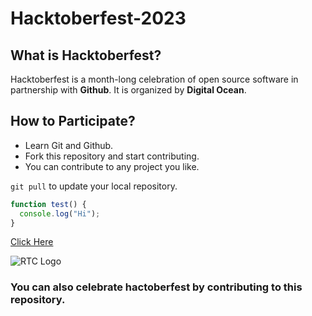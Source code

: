 # Hacktoberfest-2023


## What is Hacktoberfest?

Hacktoberfest is a month-long celebration of open source software in partnership with **Github**. It is organized by **Digital Ocean**.

## How to Participate?

- Learn Git and Github.
- Fork this repository and start contributing.
- You can contribute to any project you like.

`git pull` to update your local repository.

```javascript
function test() {
  console.log("Hi");
}
```

[Click Here](https://spaceship.roadtocode.org)

![RTC Logo](https://www.roadtocode.org/static/media/logo.8dd0bf20731ffeceb4ee.png)

### You can also celebrate hactoberfest by contributing to this repository.
